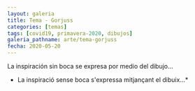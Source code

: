 ```yaml
---
layout: galeria
title: Tema - Gorjuss
categories: [temas]
tags: [covid19, primavera-2020, dibujos]
galeria_pathname: arte/tema-gorjuss
fecha: 2020-05-20
---
```


La inspiración sin boca se expresa por medio del dibujo...

* La inspiració sense boca s'expressa mitjançant el dibuix...*
